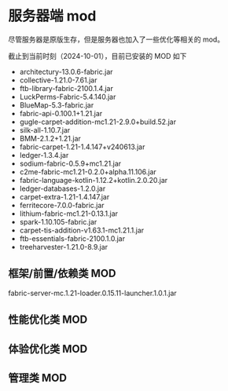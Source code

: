 # 服务器端 mod

尽管服务器是原版生存，但是服务器也加入了一些优化等相关的 mod。

截止到当前时刻（2024-10-01），目前已安装的 MOD 如下

- architectury-13.0.6-fabric.jar
- collective-1.21.0-7.61.jar
- ftb-library-fabric-2100.1.4.jar
- LuckPerms-Fabric-5.4.140.jar
- BlueMap-5.3-fabric.jar
- fabric-api-0.100.1+1.21.jar
- gugle-carpet-addition-mc1.21-2.9.0+build.52.jar
- silk-all-1.10.7.jar
- BMM-2.1.2+1.21.jar
- fabric-carpet-1.21-1.4.147+v240613.jar
- ledger-1.3.4.jar
- sodium-fabric-0.5.9+mc1.21.jar
- c2me-fabric-mc1.21-0.2.0+alpha.11.106.jar
- fabric-language-kotlin-1.12.2+kotlin.2.0.20.jar
- ledger-databases-1.2.0.jar
- carpet-extra-1.21-1.4.147.jar
- ferritecore-7.0.0-fabric.jar
- lithium-fabric-mc1.21-0.13.1.jar
- spark-1.10.105-fabric.jar
- carpet-tis-addition-v1.63.1-mc1.21.1.jar
- ftb-essentials-fabric-2100.1.0.jar
- treeharvester-1.21.0-8.9.jar

## 框架/前置/依赖类 MOD

fabric-server-mc.1.21-loader.0.15.11-launcher.1.0.1.jar

## 性能优化类 MOD



## 体验优化类 MOD

## 管理类 MOD
